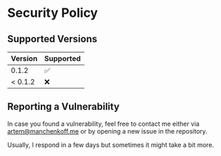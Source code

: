 # Security Policy

## Supported Versions

| Version | Supported          |
| ------- | ------------------ |
| 0.1.2   | :white_check_mark: |
| < 0.1.2 | :x:                |

## Reporting a Vulnerability

In case you found a vulnerability, feel free to contact me either via artem@manchenkoff.me or by opening a new issue in the repository.

Usually, I respond in a few days but sometimes it might take a bit more.
